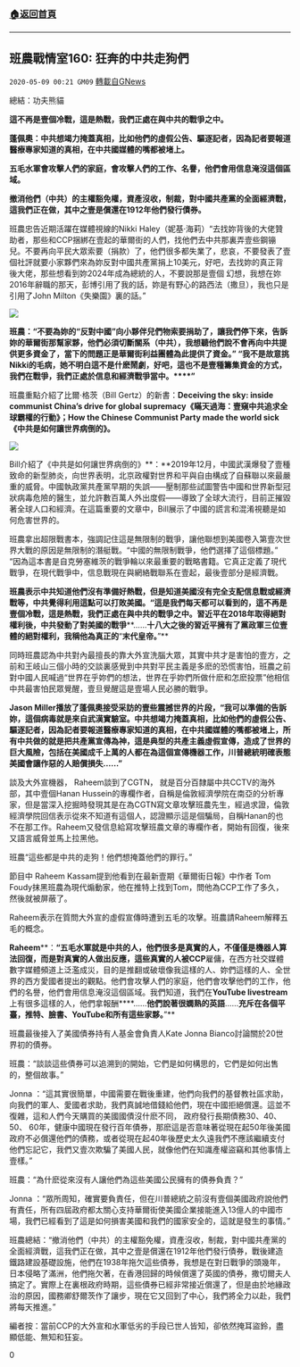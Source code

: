 ###  [:house:返回首頁](https://github.com/ourhimalayas/txt)
---

## 班農戰情室160: 狂奔的中共走狗們
`2020-05-09 00:21 GM09` [轉載自GNews](https://gnews.org/zh-hant/197972/)

總結：功夫熊貓

**這不再是壹個冷戰，這是熱戰，我們正處在與中共的戰爭之中。**

**蓬佩奧：中共想竭力掩蓋真相，比如他們的虛假公告、驅逐記者，因為記者要報道醫療專家知道的真相，在中共國媒體的嘴都被堵上。**

**五毛水軍會攻擊人們的家庭，會攻擊人們的工作、名譽，他們會用信息淹沒這個區域。**

**撤消他們（中共）的主權豁免權，資產沒收，制裁，對中國共產黨的全面經濟戰，這我們正在做，其中之壹是償還在****1912****年他們發行債券。**

班農忠告近期活躍在媒體視線的Nikki Haley（妮基‧海莉）“去找妳背後的大佬贊助者，那些和CCP捆綁在壹起的華爾街的人們，找他們去中共那裏弄壹些鋼镚兒。不要再向平民大眾索要（捐款）了，他們很多都失業了，悲哀，不要發表了壹個社評就要小家夥們來為妳反對中國共產黨捐上10美元，好吧，去找妳的真正背後大佬，那些想看到妳2024年成為總統的人，不要說那是壹個 幻想，我想在妳2016年辭職的那天，彭博引用了我的話，妳是有野心的路西法（撒旦），我也只是引用了John Milton《失樂園》裏的話。”

![](https://s3.amazonaws.com/gnews-media-offload/wp-content/uploads/2020/05/09001737/Screen-Shot-2020-05-09-at-1.16.36-PM-1.png)

**班農：****“****不要為妳的****“****反對中國****”****向小夥伴兒們物索要捐助了，讓我們停下來，告訴妳的華爾街那幫家夥，他們必須切斷關系（中共），我想聽他們說不會再向中共提供更多資金了，當下的問題正是華爾街利益團體為此提供了資金。****” “****我不是故意挑****Nikki****的毛病，她不明白這不是什麽鬧劇，好吧，這也不是壹種籌集資金的方式，我們在戰爭，我們正處於信息和經濟戰爭當中。****”**

班農重點介紹了比爾·格茨（Bill Gertz）的新書：**Deceiving the sky: inside communist China’s drive for global supremacy《瞞天過海：壹窺中共追求全球霸權的行動》；How the Chinese Communist Party made the world sick 《中共是如何讓世界病倒的》。**

![](https://s3.amazonaws.com/gnews-media-offload/wp-content/uploads/2020/05/09001752/Screen-Shot-2020-05-09-at-1.16.30-PM-1.png)

Bill介紹了《中共是如何讓世界病倒的》**：**2019年12月，中國武漢爆發了壹種致命的新型肺炎，向世界表明，北京政權對世界和平與自由構成了自蘇聯以來最嚴重的威脅。中國執政黨共產黨早期的失誤——壓制那些試圖警告中國和世界新型冠狀病毒危險的醫生，並允許數百萬人外出度假——導致了全球大流行，目前正摧毀著全球人口和經濟。在這篇重要的文章中，Bill展示了中國的謊言和混淆視聽是如何危害世界的。

班農拿出超限戰書本，強調記住這是無限制的戰爭，讓他聯想到美國卷入第壹次世界大戰的原因是無限制的潛艇戰。“中國的無限制戰爭，他們選擇了這個標題。” “因為這本書是自克勞塞維茨的戰爭輪以來最重要的戰略書籍。它真正定義了現代戰爭，在現代戰爭中，信息戰現在與網絡戰聯系在壹起，最後壹部分是經濟戰。

**班農表示中共知道他們沒有準備好熱戰，但是知道美國沒有完全支配信息戰或經濟戰等，中共覺得利用這點可以打敗美國。****“****這是我們每天都可以看到的，這不再是壹個冷戰，這是熱戰，我們正處在與中共的戰爭之中。習近平在****2018****年取得絕對權利後，中共發動了對美國的戰爭****……****十八大之後的習近平擁有了黨政軍三位壹體的絕對權利，我稱他為真正的****“****末代皇帝。****”**

同時班農認為中共對內最擅長的靠大外宣洗腦大眾，其實中共才是害怕的壹方，之前和王岐山三個小時的交談裏感覺到中共對平民主義是多麽的恐慌害怕，班農之前對中國人民喊過“世界在乎妳們的想法，世界在乎妳們所做什麽和怎麽投票”他相信中共最害怕民眾覺醒，壹旦覺醒這是壹場人民必勝的戰爭。

**Jason Miller****播放了蓬佩奧接受采訪的壹些震撼世界的片段，****“****我可以準備的告訴妳，這個病毒就是來自武漢實驗室。中共想竭力掩蓋真相，比如他們的虛假公告、驅逐記者，因為記者要報道醫療專家知道的真相，在中共國媒體的嘴都被堵上，所有中共做的就是把共產黨宣傳為神，這是典型的共產主義虛假宣傳，造成了世界的巨大風險，包括在美國成千上萬的人都在為這個宣傳機器工作，川普總統明確表態美國會讓作惡的人賠償損失****……”**

談及大外宣機器， Raheem談到了CGTN， 就是百分百隸屬中共CCTV的海外部，其中壹個Hanan Hussein的專欄作者，自稱是倫敦經濟學院在南亞的分析專家，但是當深入挖掘時發現其是在為CGTN寫文章攻擊班農先生，經過求證，倫敦經濟學院回信表示從來不知道有這個人，認證顯示這是個騙局，自稱Hanan的也不在那工作。Raheem又發信息給寫攻擊班農文章的專欄作者，開始有回復，後來又語言威脅並馬上拉黑他。

班農“這些都是中共的走狗！他們想掩蓋他們的罪行。”

節目中 Raheem Kassam提到他看到在最新壹期《華爾街日報》中作者 Tom Foudy抹黑班農為現代煽動家，他在推特上找到Tom，問他為CCP工作了多久，然後就被屏蔽了。

Raheem表示在質問大外宣的虛假宣傳時遭到五毛的攻擊。班農請Raheem解釋五毛的概念。

**Raheem****：****“****五毛水軍就是中共的人，他們很多是真實的人，不僅僅是機器人算法回復，而是對真實的人做出反應，這些真實的人被****CCP****雇傭，在西方社交媒體數字媒體頻道上泛濫成災，目的是推翻或破壞像我這樣的人、妳們這樣的人、全世界的西方愛國者提出的觀點。他們會攻擊人們的家庭，他們會攻擊他們的工作，他們的名譽，他們會用信息淹沒這個區域。我們知道，我們在****YouTube livestream****上有很多這樣的人，他們拿報酬****……****他們說著很嫻熟的英語****……****充斥在各個平臺，推特、臉書、****YouTube****和所有這些家夥。****”**

班農最後接入了美國債券持有人基金會負責人Kate Jonna Bianco討論關於20世界初的債券。

班農：“談談這些債券可以追溯到的開始，它們是如何構思的，它們是如何出售的，整個故事。”

Jonna ：“這其實很簡單，中國需要在戰後重建，他們向我們的基督教社區求助，向我們的軍人、愛國者求助，我們真誠地借錢給他們，現在中國拒絕償還。這並不復雜，這和人們今天購買的美國國債沒什麽不同， 政府發行長期債務30、40、 50、 60年，健康中國現在發行百年債券，那麽這是否意味著從現在起50年後美國政府不必償還他們的債務，或者從現在起40年後歷史太久遠我們不應該繼續支付他們忘記它，我們又壹次欺騙了美國人民，就像他們在知識產權盜竊和其他事情上壹樣。”

班農：“為什麽從來沒有人讓他們為這些美國公民擁有的債券負責？”

Jonna ：“眾所周知，確實要負責任，但在川普總統之前沒有壹個美國政府說他們有責任，所有四屆政府都太關心支持華爾街使美國企業接能進入13億人的中國市場，我們已經看到了這是如何損害美國和我們的國家安全的，這就是發生的事情。”

班農總結：“撤消他們（中共）的主權豁免權，資產沒收，制裁，對中國共產黨的全面經濟戰，這我們正在做，其中之壹是償還在1912年他們發行債券，戰後建造鐵路建設基礎設施，他們在1938年拖欠這些債券，我想是在對日戰爭的頭幾年， 日本侵略了滿洲，他們拖欠著，在香港回歸的時候償還了英國的債券，撒切爾夫人搞定了。實際上在裏根政府時期，這些債券已經非常接近償還了，但是由於地緣政治的原因，國務卿舒爾茨作了讓步，現在它又回到了中心，我們將全力以赴，我們將每天推進。”

編者按：當前CCP的大外宣和水軍低劣的手段已世人皆知，卻依然掩耳盜鈴，盡顯低能、無知和狂妄。

0
